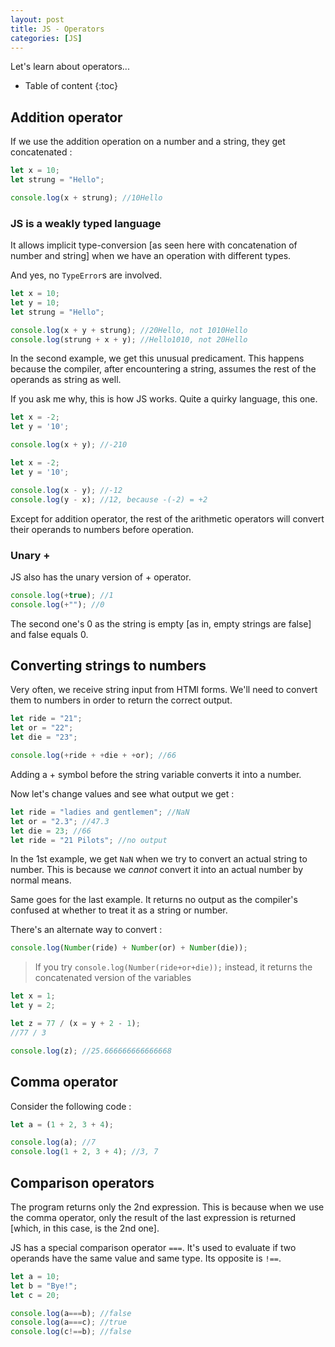 ```yaml
---
layout: post
title: JS - Operators
categories: [JS]
---
```


Let's learn about operators...

* Table of content
{:toc}

## Addition operator

If we use the addition operation on a number and a string, they get concatenated :

```js
let x = 10;
let strung = "Hello";

console.log(x + strung); //10Hello
```

### JS is a weakly typed language

It allows implicit type-conversion [as seen here with concatenation of number and string] when we have an operation with different types.

And yes, no `TypeError`s are involved.

```js
let x = 10;
let y = 10;
let strung = "Hello";

console.log(x + y + strung); //20Hello, not 1010Hello
console.log(strung + x + y); //Hello1010, not 20Hello
```

In the second example, we get this unusual predicament. This happens because the compiler, after encountering a string, assumes the rest of the operands as string as well.

If you ask me why, this is how JS works. Quite a quirky language, this one.

```js
let x = -2;
let y = '10';

console.log(x + y); //-210
```

```js
let x = -2;
let y = '10';

console.log(x - y); //-12
console.log(y - x); //12, because -(-2) = +2
```

Except for addition operator, the rest of the arithmetic operators will convert their operands to numbers before operation.

### Unary +

JS also has the unary version of + operator.

```js
console.log(+true); //1
console.log(+""); //0
```

The second one's 0 as the string is empty [as in, empty strings are false] and false equals 0.

## Converting strings to numbers

Very often, we receive string input from HTMl forms. We'll need to convert them to numbers in order to return the correct output.

```js
let ride = "21";
let or = "22";
let die = "23";

console.log(+ride + +die + +or); //66
```

Adding a + symbol before the string variable converts it into a number.

Now let's change values and see what output we get :

```js
let ride = "ladies and gentlemen"; //NaN
let or = "2.3"; //47.3
let die = 23; //66
let ride = "21 Pilots"; //no output
```

In the 1st example, we get `NaN` when we try to convert an actual string to number. This is because we *cannot* convert it into an actual number by normal means.

Same goes for the last example. It returns no output as the compiler's confused at whether to treat it as a string or number.

There's an alternate way to convert :

```js
console.log(Number(ride) + Number(or) + Number(die));
```

> If you try ``console.log(Number(ride+or+die));`` instead, it returns the concatenated version of the variables

```js
let x = 1;
let y = 2;

let z = 77 / (x = y + 2 - 1);
//77 / 3

console.log(z); //25.666666666666668
```

## Comma operator

Consider the following code :

```js
let a = (1 + 2, 3 + 4);

console.log(a); //7
console.log(1 + 2, 3 + 4); //3, 7
```

## Comparison operators

The program returns only the 2nd expression. This is because when we use the comma operator, only the result of the last expression is returned [which, in this case, is the 2nd one].

JS has a special comparison operator `===`. It's used to evaluate if two operands have the same value and same type. Its opposite is `!==`.

```js
let a = 10;
let b = "Bye!";
let c = 20;

console.log(a===b); //false
console.log(a===c); //true
console.log(c!==b); //false
```